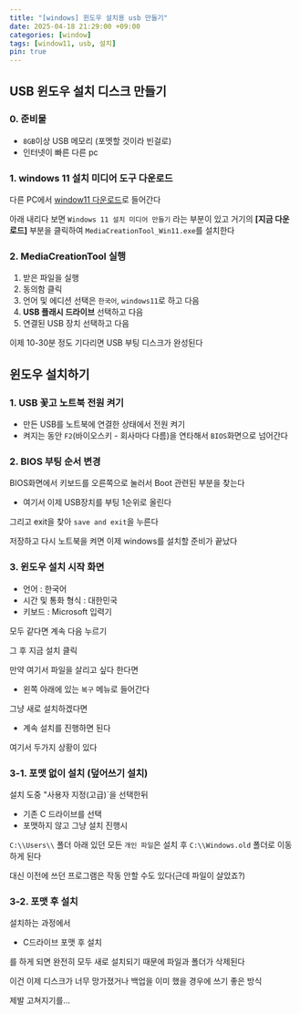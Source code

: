 ```yaml
---
title: "[windows] 윈도우 설치용 usb 만들기"
date: 2025-04-18 21:29:00 +09:00
categories: [window]
tags: [window11, usb, 설치]
pin: true
---
```


## USB 윈도우 설치 디스크 만들기

### 0. 준비물

- `8GB`이상 USB 메모리 (포멧할 것이라 빈걸로)
- 인터넷이 빠른 다른 pc

### 1. windows 11 설치 미디어 도구 다운로드

다른 PC에서 [window11 다운로드]()로 들어간다

아래 내리다 보면 `Windows 11 설치 미디어 만들기` 라는 부분이 있고 거기의 **[지금 다운로드]** 부분을 클릭하여 `MediaCreationTool_Win11.exe`를 설치한다

### 2. MediaCreationTool 실행

1. 받은 파일을 실행
2. 동의함 클릭
3. 언어 및 에디션 선택은 `한국어`, `windows11`로 하고 다음
4. **USB 플래시 드라이브** 선택하고 다음
5. 연결된 USB 장치 선택하고 다음

이제 10-30분 정도 기다리면 USB 부팅 디스크가 완성된다

## 윈도우 설치하기

### 1. USB 꽃고 노트북 전원 켜기

- 만든 USB를 노트북에 연결한 상태에서 전원 켜기
- 켜지는 동안 `F2`(바이오스키 - 회사마다 다름)을 연타해서 `BIOS`화면으로 넘어간다

### 2. BIOS 부팅 순서 변경

BIOS화면에서 키보드를 오른쪽으로 눌러서 Boot 관련된 부분을 찾는다

- 여기서 이제 USB장치를 부팅 1순위로 올린다

그리고 exit을 찾아 `save and exit`을 누른다

저장하고 다시 노트북을 켜면 이제 windows를 설치할 준비가 끝났다

### 3. 윈도우 설치 시작 화면

- 언어 : 한국어
- 시간 및 통화 형식 : 대한민국
- 키보드 : Microsoft 입력기

모두 같다면 계속 다음 누르기

그 후 지금 설치 클릭

만약 여기서 파일을 살리고 싶다 한다면

- 왼쪽 아래에 있는 `복구` 메뉴로 들어간다

그냥 새로 설치하겠다면

- 계속 설치를 진행하면 된다

여기서 두가지 상황이 있다

### 3-1. 포맷 없이 설치 (덮어쓰기 설치)

설치 도중 "사용자 지정(고급)`을 선택한뒤

- 기존 C 드라이브를 선택
- 포맷하지 않고 그냥 설치 진행시

`C:\\Users\\` 폴더 아래 있던 모든 `개인 파일`은 설치 후 `C:\\Windows.old` 폴더로 이동하게 된다

대신 이전에 쓰던 프로그램은 작동 안할 수도 있다(근데 파일이 살았죠?)

### 3-2. 포맷 후 설치

설치하는 과정에서

- C드라이브 포맷 후 설치

를 하게 되면 완전히 모두 새로 설치되기 때문에 파일과 폴더가 삭제된다

이건 이제 디스크가 너무 망가졌거나 백업을 이미 했을 경우에 쓰기 좋은 방식

제발 고쳐지기를...